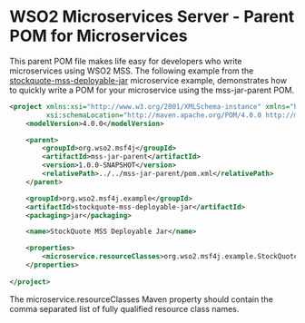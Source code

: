 # WSO2 Microservices Server - Parent POM for Microservices

This parent POM file makes life easy for developers who write microservices using WSO2 MSS. The following example
from the [stockquote-mss-deployable-jar](../samples/stockquote-mss-deployable-jar) microservice example, demonstrates how to quickly write a POM for your microservice using the
mss-jar-parent POM.

```xml
<project xmlns:xsi="http://www.w3.org/2001/XMLSchema-instance" xmlns="http://maven.apache.org/POM/4.0.0"
         xsi:schemaLocation="http://maven.apache.org/POM/4.0.0 http://maven.apache.org/maven-v4_0_0.xsd">
    <modelVersion>4.0.0</modelVersion>

    <parent>
        <groupId>org.wso2.msf4j</groupId>
        <artifactId>mss-jar-parent</artifactId>
        <version>1.0.0-SNAPSHOT</version>
        <relativePath>../../mss-jar-parent/pom.xml</relativePath>
    </parent>

    <groupId>org.wso2.msf4j.example</groupId>
    <artifactId>stockquote-mss-deployable-jar</artifactId>
    <packaging>jar</packaging>

    <name>StockQuote MSS Deployable Jar</name>

    <properties>
        <microservice.resourceClasses>org.wso2.msf4j.example.StockQuoteService</microservice.resourceClasses>
    </properties>
    
</project>
```

The microservice.resourceClasses Maven property should contain the comma separated list of fully qualified resource class names.
